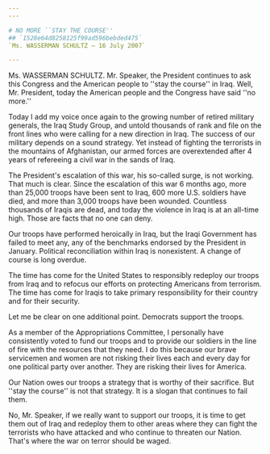 ```yaml
---
---

# NO MORE ``STAY THE COURSE''
## `1528e64d8258125f99ad596bebded475`
`Ms. WASSERMAN SCHULTZ — 16 July 2007`

---
```



Ms. WASSERMAN SCHULTZ. Mr. Speaker, the President continues to ask 
this Congress and the American people to ''stay the course'' in Iraq. 
Well, Mr. President, today the American people and the Congress have 
said ''no more.''

Today I add my voice once again to the growing number of retired 
military generals, the Iraq Study Group, and untold thousands of rank 
and file on the front lines who were calling for a new direction in 
Iraq. The success of our military depends on a sound strategy. Yet 
instead of fighting the terrorists in the mountains of Afghanistan, our 
armed forces are overextended after 4 years of refereeing a civil war 
in the sands of Iraq.

The President's escalation of this war, his so-called surge, is not 
working. That much is clear. Since the escalation of this war 6 months 
ago, more than 25,000 troops have been sent to Iraq, 600 more U.S. 
soldiers have died, and more than 3,000 troops have been wounded. 
Countless thousands of Iraqis are dead, and today the violence in Iraq 
is at an all-time high. Those are facts that no one can deny.

Our troops have performed heroically in Iraq, but the Iraqi 
Government has failed to meet any, any of the benchmarks endorsed by 
the President in January. Political reconciliation within Iraq is 
nonexistent. A change of course is long overdue.

The time has come for the United States to responsibly redeploy our 
troops from Iraq and to refocus our efforts on protecting Americans 
from terrorism. The time has come for Iraqis to take primary 
responsibility for their country and for their security.

Let me be clear on one additional point. Democrats support the 
troops.

As a member of the Appropriations Committee, I personally have 
consistently voted to fund our troops and to provide our soldiers in 
the line of fire with the resources that they need. I do this because 
our brave servicemen and women are not risking their lives each and 
every day for one political party over another. They are risking their 
lives for America.

Our Nation owes our troops a strategy that is worthy of their 
sacrifice. But ''stay the course'' is not that strategy. It is a slogan 
that continues to fail them.

No, Mr. Speaker, if we really want to support our troops, it is time 
to get them out of Iraq and redeploy them to other areas where they can 
fight the terrorists who have attacked and who continue to threaten our 
Nation. That's where the war on terror should be waged.

